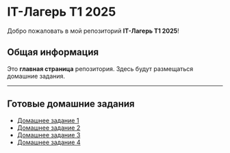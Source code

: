 # IT-Лагерь T1 2025

Добро пожаловать в мой репозиторий **IT-Лагерь T1 2025**!

## Общая информация

Это **главная страница** репозитория. Здесь будут размещаться домашние задания.

---

## Готовые домашние задания

- [Домашнее задание 1](https://github.com/FromNoToAn/IT_camp_T1_projects/tree/main/dz_1_task_manager)
- [Домашнее задание 2](https://github.com/FromNoToAn/IT_camp_T1_projects/tree/main/dz_2_task_manager)
- [Домашнее задание 3](https://github.com/FromNoToAn/IT_camp_T1_projects/tree/main/dz_3_task_manager_client_server)
- [Домашнее задание 4](https://github.com/FromNoToAn/IT_camp_T1_projects/tree/main/dz_4_forms_authentication/dz_4_forms_authentication_client)